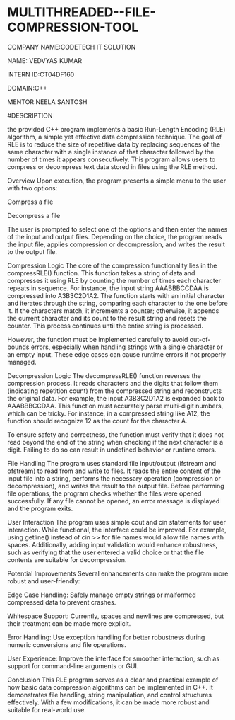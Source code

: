 # MULTITHREADED--FILE-COMPRESSION-TOOL

COMPANY NAME:CODETECH IT SOLUTION

NAME: VEDVYAS KUMAR

INTERN ID:CT04DF160

DOMAIN:C++

MENTOR:NEELA SANTOSH

#DESCRIPTION

the provided C++ program implements a basic Run-Length Encoding (RLE) algorithm, a simple yet effective data compression technique. The goal of RLE is to reduce the size of repetitive data by replacing sequences of the same character with a single instance of that character followed by the number of times it appears consecutively. This program allows users to compress or decompress text data stored in files using the RLE method.

Overview
Upon execution, the program presents a simple menu to the user with two options:

Compress a file

Decompress a file

The user is prompted to select one of the options and then enter the names of the input and output files. Depending on the choice, the program reads the input file, applies compression or decompression, and writes the result to the output file.

Compression Logic
The core of the compression functionality lies in the compressRLE() function. This function takes a string of data and compresses it using RLE by counting the number of times each character repeats in sequence. For instance, the input string AAABBBCCDAA is compressed into A3B3C2D1A2. The function starts with an initial character and iterates through the string, comparing each character to the one before it. If the characters match, it increments a counter; otherwise, it appends the current character and its count to the result string and resets the counter. This process continues until the entire string is processed.

However, the function must be implemented carefully to avoid out-of-bounds errors, especially when handling strings with a single character or an empty input. These edge cases can cause runtime errors if not properly managed.

Decompression Logic
The decompressRLE() function reverses the compression process. It reads characters and the digits that follow them (indicating repetition count) from the compressed string and reconstructs the original data. For example, the input A3B3C2D1A2 is expanded back to AAABBBCCDAA. This function must accurately parse multi-digit numbers, which can be tricky. For instance, in a compressed string like A12, the function should recognize 12 as the count for the character A.

To ensure safety and correctness, the function must verify that it does not read beyond the end of the string when checking if the next character is a digit. Failing to do so can result in undefined behavior or runtime errors.

File Handling
The program uses standard file input/output (ifstream and ofstream) to read from and write to files. It reads the entire content of the input file into a string, performs the necessary operation (compression or decompression), and writes the result to the output file. Before performing file operations, the program checks whether the files were opened successfully. If any file cannot be opened, an error message is displayed and the program exits.

User Interaction
The program uses simple cout and cin statements for user interaction. While functional, the interface could be improved. For example, using getline() instead of cin >> for file names would allow file names with spaces. Additionally, adding input validation would enhance robustness, such as verifying that the user entered a valid choice or that the file contents are suitable for decompression.

Potential Improvements
Several enhancements can make the program more robust and user-friendly:

Edge Case Handling: Safely manage empty strings or malformed compressed data to prevent crashes.

Whitespace Support: Currently, spaces and newlines are compressed, but their treatment can be made more explicit.

Error Handling: Use exception handling for better robustness during numeric conversions and file operations.

User Experience: Improve the interface for smoother interaction, such as support for command-line arguments or GUI.

Conclusion
This RLE program serves as a clear and practical example of how basic data compression algorithms can be implemented in C++. It demonstrates file handling, string manipulation, and control structures effectively. With a few modifications, it can be made more robust and suitable for real-world use.





